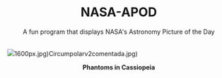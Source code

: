 <div align="center">
  <h1>
    NASA-APOD
  </h1>
</div>
  
<div align="center">
  A fun program that displays NASA's Astronomy Picture of the Day
</div>

<br>

![](https://apod.nasa.gov/apod/image/2410/IC63.jpg)1600px.jpg)Circumpolarv2comentada.jpg)

<p align = "center">
  <b>Phantoms in Cassiopeia</b>
</p>
